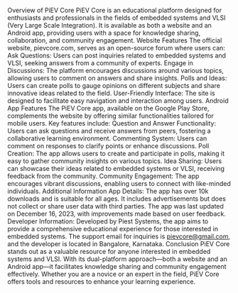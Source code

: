 Overview of PiEV Core
PiEV Core is an educational platform designed for enthusiasts and professionals in the fields of embedded systems and VLSI (Very Large Scale Integration). It is available as both a website and an Android app, providing users with a space for knowledge sharing, collaboration, and community engagement.
Website Features
The official website, pievcore.com, serves as an open-source forum where users can:
Ask Questions: Users can post inquiries related to embedded systems and VLSI, seeking answers from a community of experts.
Engage in Discussions: The platform encourages discussions around various topics, allowing users to comment on answers and share insights.
Polls and Ideas: Users can create polls to gauge opinions on different subjects and share innovative ideas related to the field.
User-Friendly Interface: The site is designed to facilitate easy navigation and interaction among users.
Android App Features
The PiEV Core app, available on the Google Play Store, complements the website by offering similar functionalities tailored for mobile users. Key features include:
Question and Answer Functionality: Users can ask questions and receive answers from peers, fostering a collaborative learning environment.
Commenting System: Users can comment on responses to clarify points or enhance discussions.
Poll Creation: The app allows users to create and participate in polls, making it easy to gather community insights on various topics.
Idea Sharing: Users can showcase their ideas related to embedded systems or VLSI, receiving feedback from the community.
Community Engagement: The app encourages vibrant discussions, enabling users to connect with like-minded individuals.
Additional Information
App Details: The app has over 10k downloads and is suitable for all ages. It includes advertisements but does not collect or share user data with third parties. The app was last updated on December 16, 2023, with improvements made based on user feedback.
Developer Information: Developed by Piest Systems, the app aims to provide a comprehensive educational experience for those interested in embedded systems. The support email for inquiries is pievcore@gmail.com, and the developer is located in Bangalore, Karnataka.
Conclusion
PiEV Core stands out as a valuable resource for anyone interested in embedded systems and VLSI. With its dual-platform approach—both a website and an Android app—it facilitates knowledge sharing and community engagement effectively. Whether you are a novice or an expert in the field, PiEV Core offers tools and resources to enhance your learning experience.
